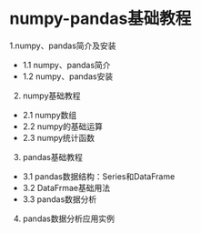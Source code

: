# numpy-pandas基础教程

 1.numpy、pandas简介及安装
  - 1.1 numpy、pandas简介
  - 1.2 numpy、pandas安装
 2. numpy基础教程
  - 2.1 numpy数组
  - 2.2 numpy的基础运算
  - 2.3 numpy统计函数
 3. pandas基础教程
  - 3.1 pandas数据结构：Series和DataFrame
  - 3.2 DataFrmae基础用法
  - 3.3 pandas数据分析
 4. pandas数据分析应用实例
